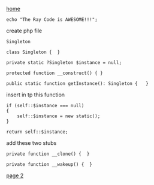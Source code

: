 [home](./page01.md)



```
echo "The Ray Code is AWESOME!!!";
```

create php file

```
Singleton
```

```
class Singleton {  }
```

```
private static ?Singleton $instance = null;
```

```
protected function __construct() { }
```

```
public static function getInstance(): Singleton {   }
```
insert in tp this function

```
if (self::$instance === null)
{
    self::$instance = new static();
}

return self::$instance;
```

add these two stubs

```
private function __clone() {  }

private function __wakeup() {  }
```

[page 2](./page02.md)

